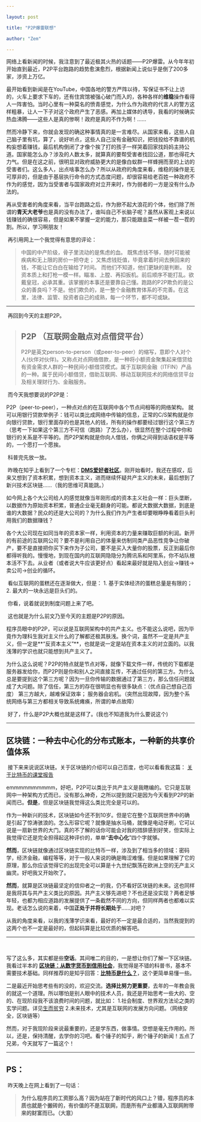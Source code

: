 ```yaml
---

layout: post

title: "P2P爆雷联想"

author: "Zem"

---
```


​	网络上看新闻的时候，我注意到了最近极其火热的话题——P2P爆雷。从今年年初开始直到最近，P2P平台跑路的趋势愈演愈烈，根据新闻上说似乎是倒了200多家，涉资上万亿。

​	最开始看到新闻是在YouTube，中国各地的警方严阵以待，写保证书不让上访的，火车上要求下车的，还有住宾馆被强心破门而入的，各种各样的**维稳**操作看得人一阵害怕。当时心里有一种莫名的愤青感觉，为什么作为政府的代言人的警方这样粗暴，让人一下子对这个政府产生了恶感。再加上媒体的诱导，我看的时候确实热血沸腾——这些人是真的惨啊！政府是真的不作为啊！……

​	然而冷静下来，你就会发现的确这种事情真的是一言难尽。从国家来看，这些人自己脑子里有坑，算了，说好听点，这些人自己没有金融知识，把钱投给不靠谱的机构妄想着赚钱，最后机构倒闭了才像个挨了打的孩子一样哭着回家找妈妈主持公道。国家能怎么办？涉及的人数太多，就算真的要帮受害者找回公道，那也得花大力气。但是在这之前，很明显对政府威胁更大的是像白蚁群一样蜂拥而至的上访的受害者们。这么多人，出点啥事怎么办？所以从政府的角度来看，维稳的操作是无可厚非的，但是由于基层执行命令的方式态度问题，却很容易给老百姓一种政府不作为的感觉，因为当受害者与国家政府对立开来时，作为弱者的一方是没有什么办法的。

​	再从受害者的角度来看，当平台跑路之后，作为掀不起大浪花的个体，他们除了所谓的**青天大老爷**也是真的没有办法了，谁叫自己不长脑子呢？虽然从客观上来说以钱赚钱的确很容易，但是如果不掌握一定的能力，那只能跟韭菜一样被一茬一茬的割。所以，学习啊朋友！

​	再引用网上一个我觉得有意思的评论：

> 中国的中产阶级，骨子里流动的是焦虑的血。
> 	既焦虑钱不够，随时可能被疾病和无上限的房价一把夺走；
> 	又焦虑钱贬值，毕竟拿着时间去换回来的钱，不能让它白白在输给了时间。
> 	而他们不知道，他们更缺的是判断。
> 投资本质上和打枪一模一样。瞄准、上膛、再扣扳机。前后顺序不能打乱。欲戴皇冠，必承其重。该掌握的本事还是要靠自己懂。跑路的P2P欺负的是公众的善良吗？不是。他们欺负的，是一整个金融教育体系的不完善。在这里，法律、监管、投资者自己的成熟，每一个环节，都不可或缺。

---

​	再回到今天的主题P2P。

> ## P2P （互联网金融点对点借贷平台）
> P2P是英文person-to-person（或peer-to-peer）的缩写，意即个人对个人(伙伴对伙伴)。又称点对点网络借款，是一种将小额资金聚集起来借贷给有资金需求人群的一种民间小额借贷模式。属于互联网金融（ITFIN）产品的一种。属于民间小额借贷，借助互联网、移动互联网技术的网络信贷平台及相关理财行为、金融服务。

​	而今天我想要说的P2P是：

​	P2P（peer-to-peer），一种点对点的在互联网中各个节点间相等的网络架构。
	就可以用银行贷款举例子：钱可以类比成网络中传输的信息，正常的C/S架构就是你向银行贷款，银行里面存的也是其他人的钱，所有的操作都要经过银行这个第三方（思考一下如果这个第三方不可信（跑路）了怎么办），很显然在整个过程中你和银行的关系是不平等的。而P2P架构就是你向人借钱，你俩之间得到话语权是平等的，一个愿打一个愿挨。

​	科普完先放一放。

​	昨晚在知乎上看到了一个专栏：**[DMS爱好者社区](https://zhuanlan.zhihu.com/dimension)**。刚开始看时，我还在感叹，后来又想到了资本积累，想到资本主义，进而继续怀疑共产主义的未来，最后想到了新兴技术区块链……（我的思维可真能跳。）

​	如今网上各个大公司给人的感觉就像当年刚形成的资本主义社会一样：巨头垄断，以数据作为原始资本积累，普通企业毫无翻身的可能。都说大数据大数据，到底是谁的大数据？民众的还是大公司的？为什么我们作为产生者却要眼睁睁看着巨头利用我们的数据赚钱？

​	各个大公司现在如同当年的资本家一样，利用资本的力量来赚取巨额的利润。新开的有前途的互联网公司？要不是利用自己的体量来仿制同类产品恶性竞争让你破产，要不是直接把你买下来作为子公司，要不是买入大量你的股票，反正到最后你都得听我的。慢慢地，到现在国内的互联网隐隐分为腾讯系和阿里系，你不站队根本活不下去。从业者（或者说大牛应该更好点）看起来最好就是陷入创业→赚钱→卖公司→创业的循环。

​	看似互联网的蛋糕还在逐渐做大，但是：
		1. 基于实体经济的蛋糕总量是有限的；
		2. 最大的一块永远是巨头们的。

​	你看，说着就说到制度问题上来了吧。

​	这也就是为什么前文乃至今天的主题是P2P的原因。

​	程序员眼中的P2P，可以说是互联网架构中的共产主义。也不能这么说吧，因为毕竟作为理科生我对主义什么的了解都还极其肤浅。换个词，虽然不一定是共产主义，但一定是**“反资本主义”**，也就是说一定是站在资本主义的对立面的。以我浅薄的学识也就只能想到共产主义了。

​	为什么这么说呢？P2P的特点就是节点对等，就像下载文件一样，传统的下载都是服务器发给你，而P2P则是你和别人之间直接互传，不通过任何的第三方。为什么总是要提到这个第三方呢？因为一旦你传输的数据通过了第三方，那么信任问题就成了大问题。除了信任，第三方的存在很明显也有很多缺点：（优点自己想自己百度）
		第三方越大，越难保证效率；
		服务器会宕机。（突然出现故障，因为整个系统网络与第三方都相关导致系统瘫痪，所谓的单点故障）

​	好了，什么是P2P大概也就是这样了。(我也不知道我为什么要说这个)

---

## 区块链：一种去中心化的分布式账本，一种新的共享价值体系

​	接下来来说说区块链。关于区块链的介绍可以自己百度，也可以看看我这篇： [关于比特币的课堂报告](https://raw.githubusercontent.com/FakeZem/Blog/gh-pages/file/bitcoin_introduction.docx)

​	emmmmmmmmmm，好吧，P2P可以类比于共产主义是我瞎编的。它只是互联网中一种架构方式而已，没有那么神奇，之所以提到就只是因为今天看到P2P的新闻而已。**但是**，但是区块链我觉得这么类比完全是可以的。

​	作为一种新兴的技术，区块链如今还不到10岁。但是它在整个互联网世界中的确是引起了惊涛骇浪的。怎么形容它呢？就像是抽水马桶，就像是电动牙刷，它可以说是一扇新世界的大门。真的不了解的话你可能会对我的措辞感到好笑，但实际上我觉得它还是完全担得起这种评价的，单单“**去中心化**”四个字就够。

​	**然而**，区块链就像通过区块链实现的比特币一样，涉及到了相当多的领域：密码学，经济金融，编程等等，对于一般人来说的确是晦涩难懂。但是如果理解了它的原理，那么你应该觉得它的出现完全可以算是十九世纪飘荡在欧洲上空的无产主义幽灵。好吧我又开始吹了。

​	**然而**，就算是区块链最坚定的信仰者之一的我，仍不看好区块链的未来。这也同样是我将其与共产主义类比的原因。共产主义够先进吧？不也还是没实现？两者足够年轻，也都为相应道路的发展提供了一条截然不同的方向，但同样两者也都难以实现。老话怎么说的来着，中国**正处于并将长期处于**……对吧？

​	从我的角度来看，以我的浅薄学识来看，最好的不一定是最合适的，当然我提到的这两个也不一定是最好的，但起码算是比较优质的解答吧。



---

​	

​	写了这么多，其实都是些**空话**。其间唯二的目的，一是想让你们了解一下区块链。我看过半本的 **[区块链：从数字货币到信用社会](https://read.douban.com/ebook/24123244/)**，我觉得是不错的科普书，基本不需要技术基础。同样推荐的是知乎回答：**[比特币是什么？](https://www.zhihu.com/question/22076666/answer/69638270)**，这个更简单易懂一些。

​	二是最近开始思考些有的没的，欢迎交流。**选择比努力更重要**，去年的一年教会我的就这一个道理。所以哪怕是别人眼中的技术人员，我还是开始思考一些大的、空的、在现阶段我不该浪费时间的问题，就比如：
		1.社会制度、世界观方法论之类的玄学问题。详见[生而贫穷](https://book.douban.com/subject/27056780/)
		2.未来技术，尤其是互联网的发展方向问题。（网络安全，区块链等）

​	然而，对于我现阶段来说最重要的，还是学东西，做事情。空想是毫无作用的。所以，还是，保持清醒，去学你的习吧。看个锤子的知乎，刷个锤子的新闻！五点了兄弟，今天就写了一篇这个！

---
## PS：

​	昨天晚上在网上看到了一句话：

>  **为什么程序员的工资那么高？因为站在了新时代的风口上？错，程序员的本质也就是个搬砖的，有价值的不是互联网，而是所有产业都涌入互联网附带来的财富而已。（大意）**